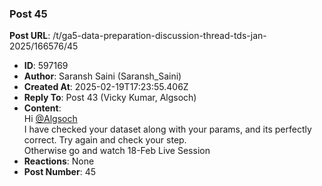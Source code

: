### Post 45
**Post URL**: /t/ga5-data-preparation-discussion-thread-tds-jan-2025/166576/45
- **ID**: 597169
- **Author**: Saransh Saini (Saransh_Saini)
- **Created At**: 2025-02-19T17:23:55.406Z
- **Reply To**: Post 43 (Vicky Kumar, Algsoch)
- **Content**:  
  Hi <a class="mention" href="/u/algsoch">@Algsoch</a><br>
I have checked your dataset along with your params, and its perfectly correct. Try again and check your step.<br>
Otherwise go and watch 18-Feb Live Session
- **Reactions**: None
- **Post Number**: 45


